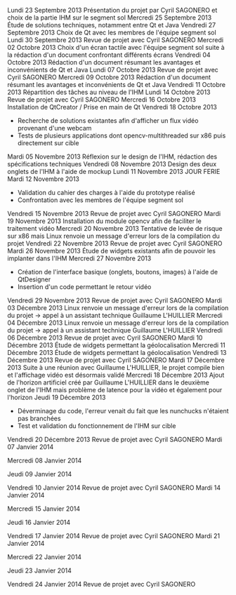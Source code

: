 Lundi 23 Septembre 2013 Présentation du projet par Cyril SAGONERO et choix de la partie IHM sur le segment sol
Mercredi 25 Septembre 2013 Étude de solutions techniques, notamment entre Qt et Java
Vendredi 27 Septembre 2013 Choix de Qt avec les membres de l'équipe segment sol
Lundi 30 Septembre 2013 Revue de projet avec Cyril SAGONERO
Mercredi 02 Octobre 2013 Choix d'un écran tactile avec l'équipe segment sol suite à la rédaction d'un document confrontant différents écrans
Vendredi 04 Octobre 2013 Rédaction d'un document résumant les avantages et inconvénients de Qt et Java
Lundi 07 Octobre 2013 Revue de projet avec Cyril SAGONERO
Mercredi 09 Octobre 2013 Rédaction d'un document résumant les avantages et inconvénients de Qt et Java 
Vendredi 11 Octobre 2013 Répartition des tâches au niveau de l'IHM
Lundi 14 Octobre 2013 Revue de projet avec Cyril SAGONERO
Mercredi 16 Octobre 2013 Installation de QtCreator / Prise en main de Qt 
Vendredi 18 Octobre 2013
  - Recherche de solutions existantes afin d'afficher un flux vidéo provenant d'une webcam
  - Tests de plusieurs applications dont opencv-multithreaded sur x86 puis directement sur cible

Mardi 05 Novembre 2013 Réflexion sur le design de l'IHM, rédaction des spécifications techniques
Vendredi 08 Novembre 2013 Design des deux onglets de l'IHM à l'aide de mockup
Lundi 11 Novembre 2013 JOUR FERIE
Mardi 12 Novembre 2013
  - Validation du cahier des charges à l'aide du prototype réalisé
  - Confrontation avec les membres de l'équipe segment sol

Vendredi 15 Novembre 2013 Revue de projet avec Cyril SAGONERO
Mardi 19 Novembre 2013 Installation du module opencv afin de faciliter le traitement vidéo
Mercredi 20 Novembre 2013 Tentative de levée de risque sur x86 mais Linux renvoie un message d'erreur lors de la compilation du projet
Vendredi 22 Novembre 2013 Revue de projet avec Cyril SAGONERO
Mardi 26 Novembre 2013 Étude de widgets existants afin de pouvoir les implanter dans l'IHM
Mercredi 27 Novembre 2013
  - Création de l'interface basique (onglets, boutons, images) à l'aide de QtDesigner
  - Insertion d'un code permettant le retour vidéo 

Vendredi 29 Novembre 2013 Revue de projet avec Cyril SAGONERO
Mardi 03 Décembre 2013 Linux renvoie un message d'erreur lors de la compilation du projet → appel à un assistant technique Guillaume L'HUILLIER
Mercredi 04 Décembre 2013 Linux renvoie un message d'erreur lors de la compilation du projet → appel à un assistant technique Guillaume L'HUILLIER
Vendredi 06 Décembre 2013 Revue de projet avec Cyril SAGONERO
Mardi 10 Décembre 2013 Étude de widgets permettant la géolocalisation
Mercredi 11 Décembre 2013 Étude de widgets permettant la géolocalisation
Vendredi 13 Décembre 2013 Revue de projet avec Cyril SAGONERO
Mardi 17 Décembre 2013 Suite à une réunion avec Guillaume L'HUILLIER, le projet compile bien et l'affichage vidéo est désormais validé
Mercredi 18 Décembre 2013 Ajout de l'horizon artificiel créé par Guillaume L'HUILLIER dans le deuxième onglet de l'IHM mais problème de latence pour la vidéo et également pour l'horizon
Jeudi 19 Décembre 2013
  - Déverminage du code, l'erreur venait du fait que les nunchucks  n'étaient pas branchées       
  - Test et validation du fonctionnement de l'IHM sur cible    

Vendredi 20 Décembre 2013 Revue de projet avec Cyril SAGONERO
Mardi 07 Janvier 2014

Mercredi 08 Janvier 2014

Jeudi 09 Janvier 2014

Vendredi 10 Janvier 2014 Revue de projet avec Cyril SAGONERO
Mardi 14 Janvier 2014

Mercredi 15 Janvier 2014

Jeudi 16 Janvier 2014

Vendredi 17 Janvier 2014 Revue de projet avec Cyril SAGONERO
Mardi 21 Janvier 2014

Mercredi 22 Janvier 2014

Jeudi 23 Janvier 2014

Vendredi 24 Janvier 2014
Revue de projet avec Cyril SAGONERO
